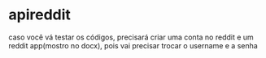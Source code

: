 # apireddit
caso você vá testar os códigos, precisará criar uma conta no reddit e um reddit app(mostro no docx), pois vai precisar trocar o username e a senha

